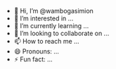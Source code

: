 - 👋 Hi, I’m @wambogasimion
- 👀 I’m interested in ...
- 🌱 I’m currently learning ...
- 💞️ I’m looking to collaborate on ...
- 📫 How to reach me ...
- 😄 Pronouns: ...
- ⚡ Fun fact: ...

<!---
wambogasimion/wambogasimion is a ✨ special ✨ repository because its `README.md` (this file) appears on your GitHub profile.
You can click the Preview link to take a look at your changes.
--->
